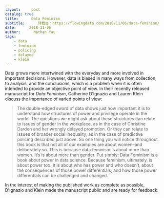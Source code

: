 ```yaml
---
layout:     post
catalog: true
title:      Data Feminism
subtitle:      转载自：https://flowingdata.com/2018/11/06/data-feminism/
date:      2018-11-06
author:      Nathan Yau
tags:
    - data
    - feminism
    - policing
    - delayed
    - klein
---
```


Data grows more intertwined with the everyday and more involved in important decisions. However, data is biased in many ways from collection, to analysis, and the conclusions, which is a problem when it is often intended to provide an objective point of view. In their recently released manuscript for *Data Feminism*, Catherine D’Ignazio and Lauren Klein discuss the importance of varied points of view: 

> The double-edged sword of data shows just how important it is to understand how structures of power and privilege operate in the world. The questions we might ask about these structures can relate to issues of gender in the workplace, as in the case of Christine Darden and her wrongly delayed promotion. Or they can relate to issues of broader social inequality, as in the case of predictive policing described just above. So one thing you will notice throughout this book is that not all of our examples are about women–and deliberately so. This is because data feminism is about more than women. It’s is about more than gender. Put simply: Data Feminism is a book about power in data science. Because feminism, ultimately, is about power too. It is about who has power and who doesn’t, about the consequences of those power differentials, and how those power differentials can be challenged and changed.

In the interest of making the published work as complete as possible, D’Ignazio and Klein made the manuscript public and are ready for feedback. 

